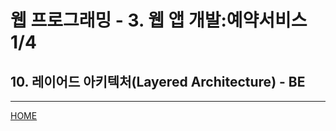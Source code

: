 # 웹 프로그래밍 - 3. 웹 앱 개발:예약서비스 1/4

## 10. 레이어드 아키텍처(Layered Architecture) - BE


---
[HOME](https://github.com/tunaep5/Boostcourse/blob/master/README.md)
